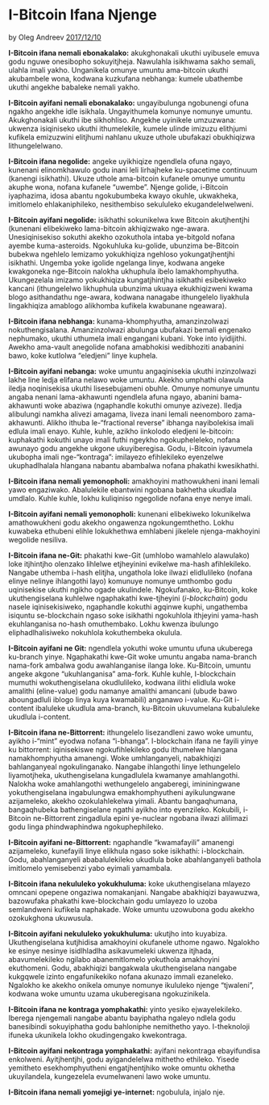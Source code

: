 # I-Bitcoin Ifana Njenge

by Oleg Andreev [2017/12/10](https://oleganza.com/all/bitcoin-is-like/)

<LanguageDropdown/>

**I-Bitcoin ifana nemali ebonakalako:** akukghonakali ukuthi uyibusele emuva godu nguwe onesibopho sokuyitjheja. Nawulahla isikhwama sakho semali, ulahla imali yakho. Unganikela omunye umuntu ama-bitcoin ukuthi akubambele wona, kodwana kuzkufana nebhanga: kumele ubathembe ukuthi angekhe babaleke nemali yakho.

**I-Bitcoin ayifani nemali ebonakalako:** ungayibulunga ngobunengi ofuna ngakho angekhe idle isikhala. Ungayithumela komunye nomunye umuntu. Akukghonakali ukuthi ibe sikhohliso. Angekhe uyinikele umzuzwana: ukwenza isiqiniseko ukuthi ithumelekile, kumele ulinde imizuzu elithjumi kufikela emizuzwini elitjhumi nahlanu ukuze uthole ubufakazi obukhiqizwa lithungelelwano.

**I-Bitcoin ifana negolide:** angeke uyikhiqize ngendlela ofuna ngayo, kunenani elinomkhawulo godu inani leli lirhajheke ku-spacetime continuum (kanengi isikhathi). Ukuze uthole ama-bitcoin kufanele omunye umuntu akuphe wona, nofana kufanele “uwembe”. Njenge golide, i-Bitcoin iyaphazima, idosa abantu ngokubumbeka kwayo okuhle, ukwakheka, imitlomelo ehlakaniphileko, nesithembiso sekululeko ekugandelelwelweni.

**I-Bitcoin ayifani negolide:** isikhathi sokunikelwa kwe Bitcoin akutjhentjhi (kunenani elibekiweko lama-bitcoin akhiqizwako nge-awara. Unesiqinisekiso sokuthi akekho ozokuthola intaba ye-bitgold nofana ayembe kuma-asteroids. Ngokuhluka ku-golide, ubunzima be-Bitcoin bubekwa ngehlelo lemizamo yokukhiqiza ngehloso yokungatjhentjhi isikhathi. Ungemba yoke igolide ngelanga linye, kodwana angeke kwakgoneka nge-Bitcoin nalokha ukhuphula ibelo lamakhomphyutha. Ukungezelala imizamo yokukhiqiza kungatjhintjha isikhathi esibekiweko kancani (ithungelelwo likhuphula ubunzima ukuaya ekukhiqizweni kwama blogo asithandathu nge-awara, kodwana nanagabe ithungelelo liyakhula lingakhiqiza amablogo alikhomba kufikela kwabunane ngeawara).

**I-Bitcoin ifana nebhanga:** kunama-khomphyutha, amanzinzolwazi nokuthengisalana. Amanzinzolwazi abulunga ubufakazi bemali engenako nephumako, ukuthi uthumela imali engangani kubani. Yoke into iyidijithi. Awekho ama-vault anegolide nofana amabhokisi wedibhoziti anabanini bawo, koke kutlolwa “eledjeni” linye kuphela.

**I-Bitcoin ayifani nebanga:** woke umuntu angaqinisekia ukuthi inzinzolwazi lakhe line ledja elifana nelawo woke umuntu. Akekho umphathi olawula iledja noqinisekisa ukuthi lisesebujameni obuhle. Omunye nomunye umuntu angaba nenani lama-akhawunti ngendlela afuna ngayo, abanini bama-akhawunti woke abaziwa (ngaphandle kokuthi omunye aziveze). Iledja alibulungi namkha alivezi amagama, liveza inani lemali neenomboro zama-akhawunti. Alikho ithuba le-“fractional reverse” ibhanga nayibolekisa imali edlula imali enayo. Kuhle, kuhle, azikho iinkolodo eledjeni le-bitcoin: kuphakathi kokuthi unayo imali futhi ngeykho ngokupheleleko, nofana awunayo godu angekhe ukgone ukuyiberegisa. Godu, i-Bitcoin iyavumela ukubopha imali nge-“kontraga”: imilayezo efihlekileko eyenzelwe ukuphadlhalala hlangana nabantu abambalwa nofana phakathi kwesikhathi.

**I-Bitcoin ifana nemali yemonopholi:** amakhoyini mathowukheni inani lemali yawo engaziwako. Abalulekile ebantwini ngobana bakhetha ukudlala umdlalo. Kuhle kuhle, lokhu kuliqiniso ngegolide nofana enye nenye imali.

**I-Bitcoin ayifani nemali yemonopholi:** kunenani elibekiweko lokunikelwa amathowukheni godu akekho ongawenza ngokungemthetho. Lokhu kuwabeka ethubeni elihle lokukhethwa emhlabeni jikelele njenga-makhoyini wegolide nesiliva.

**I-Bitcoin ifana ne-Git:** phakathi kwe-Git (umhlobo wamahlelo alawulako) loke itjhintjho olenzako lihlelwe etjheyinini evikelwe ma-hash afihlekileko. Nangabe uthemba i-hash elitjha, ungathola loke ilwazi elidlulileko (nofana elinye nelinye ihlangothi layo) komunuye nomunye umthombo godu uqinisekise ukuthi ngikho ogade ukulindele. Ngokufanako, ku-Bitcoin, koke ukuthengiselana kuhlelwe ngaphakathi kwe-tjheyini (*i-blockchain*) godu nasele iqinisekisiweko, ngaphandle kokuthi agqinwe kuphi, ungathemba isiquntu se-blockchain ngaso soke isikhathi ngokuhlola ithjeyini yama-hash ekuhlanganisa no-hash omuthembako. Lokhu kwenza ibulungo eliphadlhalisiweko nokuhlola kokuthembeka okulula.

**I-Bitcoin ayifani ne Git:** ngendlela yokuthi woke umuntu ufuna ukuberega ku-branch yinye. Ngaphakathi kwe-Git woke umuntu angaba nama-branch nama-fork ambalwa godu awahlanganise ilanga loke. Ku-Bitcoin, umuntu angeke akgone “ukuhlanganisa” ama-fork. Kuhle kuhle, I-blockchain mumuthi wokuthengiselana okudlulileko, kodwana ilithi elidlula woke amalithi (eline-value) godu namanye amalithi amancani (ubude bawo aboungadluli iblogo linya kuya kwamabili) anganawo i-value. Ku-Git i-content ibaluleke ukudlula ama-branch, ku-Bitcoin ukuvumelana kubaluleke ukudlula i-content.

**I-Bitcoin ifana ne-Bittorrent:** ithungelelo lisezandleni zawo woke umuntu, ayikho i-“mint” eyodwa nofana “i-bhanga”. I-blockchain ifana ne fayili yinye ku bittorrent: iqinisekiswe ngokufihlekileko godu ithumelwe hlangana namakhomphyutha amanengi. Woke umhlanganyeli, nabakhiqizi bahlanganyeal ngokulinganako. Nangabe ihlangothi linye lethungelelo liyamotjheka, ukuthengiselana kungadlulela kwamanye amahlangothi. Nalokha woke amahlangothi wethungelelo angaberegi, imininingwane yokuthengiselana ingabulungwa emakhomphyutheni ayikulungwane azijameleko, akekho ozokulahlekelwa yimali. Abantu bangaqhumana, bangaqhubeka bathengiselane ngathi ayikho into eyenzileko. Kokubili, i-Bitcoin ne-Bittorrent zingadlula epini ye-nuclear ngobana ilwazi alilimazi godu linga phindwaphindwa ngokuphephileko.

**I-Bitcoin ayifani ne-Bittorrent:** ngaphandle “kwamafayili” amanengi azijameleko, kunefayili linye elikhula ngaso soke isikhathi: i-blockchain. Godu, abahlanganyeli ababalulekileko ukudlula boke abahlanganyeli bathola imitlomelo yemisebenzi yabo eyimali yamambala.

**I-Bitcoin ifana nekululeko yokukhuluma:** koke ukuthengiselana mlayezo omncani opepene ongaziwa nomakanjani. Nangabe abakhiqizi bayawuzwa, bazowufaka phakathi kwe-blockchain godu umlayezo lo uzoba semlandweni kufikela naphakade. Woke umuntu uzowubona godu akekho ozokukghona ukuwusula.

**I-Bitcoin ayifani nekululeko yokukhuluma:** ukutjho into kuyabiza. Ukuthengiselana kutjhidisa amakhoyini okufanele uthome ngawo. Ngalokho ke esinye nesinye isidlhladlha asikavumeleki ukwenza itjhada, abavumelekileko ngilabo abanemitlomelo yokuthola amakhoyini ekuthomeni. Godu, abakhiqizi bangakwala ukuthengiselana nangabe kukgqwele izinto engafunikekiko nofana akunazo immali ezaneleko. Ngalokho ke akekho onikela omunye nomunye ikululeko njenge “tjwaleni”, kodwana woke umuntu uzama ukuberegisana ngokuzinikela.

**I-Bitcoin ifana ne kontraga yomphakathi:** yinto yesiko ejwayelekileko. Iberega njengemali nangabe abantu bayiphatha ngaleyo ndlela godu banesibindi sokuyiphatha godu bahloniphe nemithetho yayo. I-theknoloji ifuneka ukunikela lokho okudingengako kwekontraga.

**I-Bitcoin ayifani nekontraga yomphakathi:** ayifani nekontraga ebayifundisa enkolweni. Ayitjhentjhi, godu ayigandelelwa mithetho ethileko. Yisede yemitheto esekhomphyutheni engatjhentjhiko woke omuntu okhetha ukuyilandela, kungezelela evumelwaneni lawo woke umuntu.

**I-Bitcoin ifana nemali yomejigi ye-internet:** ngobulula, injalo nje.
